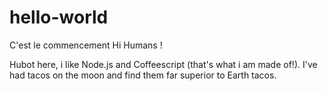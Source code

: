 # hello-world
C'est le commencement
Hi Humans !

Hubot here, i like Node.js and Coffeescript (that's what i am made of!).
I've had tacos on the moon and find them far superior to Earth tacos.
